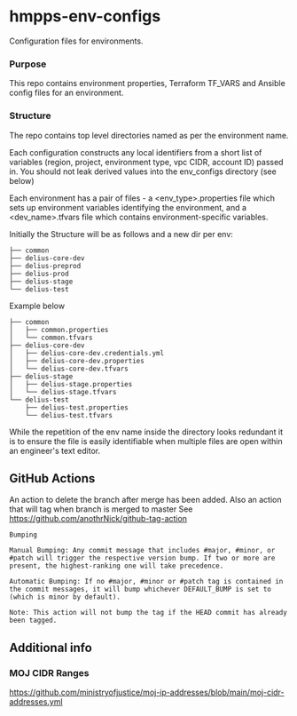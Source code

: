 # hmpps-env-configs

Configuration files for environments.

### Purpose
This repo contains environment properties, Terraform TF_VARS and Ansible config files for an environment.

### Structure
The repo contains top level directories named as per the environment name.

Each configuration constructs any local identifiers from a short list of variables (region, project, environment type, vpc CIDR, account ID) passed in.
You should not leak derived values into the env_configs directory (see below)

Each environment has a pair of files - a <env_type>.properties file which sets up environment variables identifying the environment, and a <dev_name>.tfvars file which contains environment-specific variables.

Initially the Structure will be as follows and a new dir per env:

```
├── common
├── delius-core-dev
├── delius-preprod
├── delius-prod
├── delius-stage
└── delius-test
```
Example below
```
├── common
│   ├── common.properties
│   └── common.tfvars
├── delius-core-dev
│   ├── delius-core-dev.credentials.yml
│   ├── delius-core-dev.properties
│   └── delius-core-dev.tfvars
├── delius-stage
│   ├── delius-stage.properties
│   └── delius-stage.tfvars
└── delius-test
    ├── delius-test.properties
    └── delius-test.tfvars

```

While the repetition of the env name inside the directory looks redundant it is to ensure the file is easily identifiable when multiple files are open within an engineer's text editor.

## GitHub Actions

An action to delete the branch after merge has been added.
Also an action that will tag when branch is merged to master
See https://github.com/anothrNick/github-tag-action

```
Bumping

Manual Bumping: Any commit message that includes #major, #minor, or #patch will trigger the respective version bump. If two or more are present, the highest-ranking one will take precedence.

Automatic Bumping: If no #major, #minor or #patch tag is contained in the commit messages, it will bump whichever DEFAULT_BUMP is set to (which is minor by default).

Note: This action will not bump the tag if the HEAD commit has already been tagged.
```

## Additional info

### MOJ CIDR Ranges

https://github.com/ministryofjustice/moj-ip-addresses/blob/main/moj-cidr-addresses.yml
